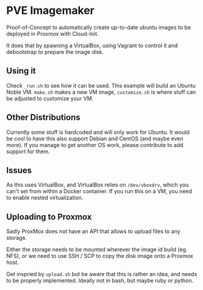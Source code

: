 # PVE Imagemaker

Proof-of-Concept to automatically create up-to-date ubuntu images to be deployed in Proxmox with Cloud-Init.

It does that by spawning a VirtualBox, using Vagrant to control it and debootstrap to prepare the image disk.

## Using it

Check `_run.sh` to see how it can be used. This example will build an Ubuntu Noble VM.
`make.sh` makes a new VM image, `customize.sh` is where stuff can be adjusted to customize your VM.

## Other Distributions

Currently some stuff is hardcoded and will only work for Ubuntu. It would be cool to have this also support Debian and CentOS (and maybe even more).
If you manage to get another OS work, please contribute to add support for them.

## Issues

As this uses VirtualBox, and VirtualBox relies on `/dev/vboxdrv`, which you can't set from within a Docker container.
If you run this on a VM, you need to enable nested virtualization.

## Uploading to Proxmox

Sadly ProxMox does not have an API that allows to upload files to any storage.

Either the storage needs to be mounted wherever the image id build (eg. NFS), or we need to use SSH / SCP to copy the disk image onto a Proxmox host.

Get inspried by `upload.sh` but be aware that this is rather an idea, and needs to be properly implemented. Ideally not in bash, but maybe ruby or python.
